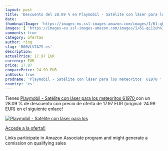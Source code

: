 ```yaml
---
layout: post
title: 'Descuento del 28.09 % en Playmobil - Satélite con láser para los '
date: 
thumbnailImage: 'https://images-eu.ssl-images-amazon.com/images/I/61-qL12uh%2BL._SL200_.jpg'
images: [ 'https://images-eu.ssl-images-amazon.com/images/I/61-qL12uh%2BL._SL200_.jpg' ]
comments: true
category: ofertas
author: ring
slug: 'B00VLV7A7S-es'
description:
actualPrice: 17.97 EUR
currency: EUR
price: 17.97
comparePrice: 24.99 EUR
inStock: true
prodname: 'Playmobil - Satélite con láser para los meteoritos  61970 '
country: 'es'
---
```


Tienes [Playmobil - Satélite con láser para los meteoritos  61970 ](https://www.amazon.es/dp/B00VLV7A7S/?tag=tolees-21) con un 28.09 % de descuento con precio de oferta de 17.97 EUR (original: 24.99 EUR) en el siguiente enlace!

[![Playmobil - Satélite con láser para los ](https://images-eu.ssl-images-amazon.com/images/I/61-qL12uh%2BL._SL200_.jpg)](https://www.amazon.es/dp/B00VLV7A7S/?tag=tolees-21)

[Accede a la oferta!!](https://www.amazon.es/dp/B00VLV7A7S/?tag=tolees-21)

Links participate in Amazon Associate program and might generate a comission on qualifying sales


